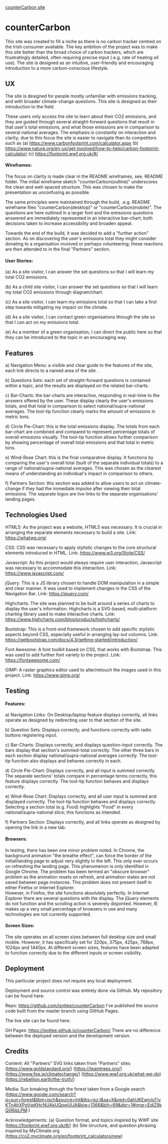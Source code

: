 [counterCarbon site](https://isntlee.github.io/counterCarbon/)


# **counterCarbon** 

This site was created to fill a niche as there is no carbon tracker centred on the Irish consumer available. The key ambition of the project was to make this site better than the broad choice of carbon trackers, which are frustratingly detailed, often requiring precise input (.e.g. rate of heating oil use). The site is designed as an intuitive, user-friendly and encouraging introduction to a more carbon-conscious lifestyle. 



## **UX**

The site is designed for people mostly unfamiliar with emissions tracking, and with broader climate-change questions. This site is designed as their introduction to the field. 

These users only access the site to learn about their CO2 emissions, and they are guided through several straight-forward questions that result in that user's total emissions, and what those emissions are in comparison to several national averages. The emphasis is constantly on interaction and clarity; due to this focus the site is easier to navigate than its competitors such as (a) https://www.carbonfootprint.com/calculator.aspx (b) https://www.nature.org/en-us/get-involved/how-to-help/carbon-footprint-calculator/ (c) https://footprint.wwf.org.uk/#/

#### Wireframes: 

The focus on clarity is made clear in the README wireframes, see. README folder. The initial wireframe sketch "counterCarbon(outline)" underscores the clean and well-spaced structure. This was chosen to make the presentation as unconfusing as possible. 

The same principles were maintained through the build, .e.g. README wireframe files "counterCarbon(desktop)" or "counterCarbon(mobile)". The questions are here outlined in a larger font and the emissions questions answered are immediately represented in an interactive bar-chart; both decisions taken to increase accessibility and broaden appeal. 

Towards the end of the build, it was decided to add a "further action" section. As on discovering the user's emissions total they might consider donating to a organisation involved or perhaps volunteering; these reactions are then attended to in the final "Partners" section. 

#### User Stories: 

(a) As a site visitor, I can answer the set questions so that I will learn my total CO2 emissions. 

(b) As a child site visitor, I can answer the set questions so that I will learn my total CO2 emissions through diagram/chart. 

(c) As a site visitor, I can learn my emissions total so that I can take a first step towards mitigating my impact on the climate.

(d) As a site visitor, I can contact green organisations through the site so that I can act on my emissions total. 

(e) As a member of a green organisation, I can direct the public here so that they can be introduced to the topic in an encouraging way.



## **Features**

a) Navigation Menu: a visible and clear guide to the features of the site, each link directs to a named area of the site .

b) Questions Sets: each set of straight-forward questions is contained within a topic, and the results are displayed on the related bar-charts.

c) Bar-Charts: the bar-charts are interactive, responding in real-time to the answers offered by the user. These display clearly the user's emissions totals, and that total in comparison to select national/supra-national averages. The tool-tip function clearly marks the amount of emissions in metric tons. 

d) Circle Pie-Chart: this is the total emissions display. The totals from each bar-chart are combined and compared to represent percentage totals of overall emissions visually. The tool-tip function allows further comparison by showing percentage of overall total emissions and that total in metric tons.

e) Wind-Rose Chart: this is the final comparative display. It functions by comparing the user's overall total (built of the separate individual totals) to a range of national/supra-national averages. This was chosen as the clearest means of understanding an individual's impact in comparison to others.   

f) Partners Section: this section was added to allow users to act on climate-change if they had the immediate impulse after viewing their total emissions. The separate logos are live links to the separate organisations' landing pages. 



## **Technologies Used**

HTML5: As the project was a website, HTML5 was necessary. It is crucial in arranging the separate elements necessary to build a site. Link: https://whatwg.org/

CSS: CSS was necessary to apply stylistic changes to the core structural  elements introduced in HTML. Link: https://www.w3.org/Style/CSS/

Javascript: As this project would always require user interaction, Javascript was necessary to accommodate this interaction. Link: https://www.javascript.com/

jQuery: This is a JS library chosen to handle DOM manipulation in a simple and clear manner. It was used to implement changes in the CSS of the Navigation Bar. Link: https://jquery.com/

Highcharts: The site was planned to be built around a series of charts to display the user's information. Highcharts is a SVG-based, multi-platform charting library used to make interactive charts. Link: https://www.highcharts.com/blog/products/highcharts/

Bootstrap: This is a front-end framework chosen to add specific stylistic aspects beyond CSS, especially useful in arranging lay-out columns. Link: https://getbootstrap.com/docs/4.3/getting-started/introduction/

Font Awesome: A font toolkit based on CSS, that works with Bootstrap. This was used to add further font variety to the project. Link: https://fontawesome.com/

GIMP: A raster graphics editor used to alter/retouch the images used in this project. Link: https://www.gimp.org/



## **Testing**

#### Features: 

a) Navigation Links: On Desktop/laptop feature displays correctly, all links operate as designed by redirecting user to that section of the site.

b) Question Sets: Displays correctly, and functions correctly with radio buttons registering input.

c) Bar-Charts: Displays correctly, and displays question-input correctly. The bars display that section's summed-total correctly. The other three bars in each section display national/supra-national averages correctly. The tool-tip function also displays and behaves correctly in each.  

d) Circle Pie-Chart: Displays correctly, and all input is summed correctly. The separate sections' totals compare in percentage terms correctly, this feature displays correctly. The tool-tip function behaves and displays correctly.

e) Wind-Rose Chart: Displays correctly, and all user input is summed and displayed correctly. The tool-tip function behaves and displays correctly. Selecting a section total (e.g. Food) highlights "Food" in every national/supra-national slice; this functions as intended. 

f) Partners Section: Displays correctly, and all links operate as designed by opening the link in a new tab. 

#### Browsers: 

In testing, there has been one minor problem noted. In Chrome, the background animation "the breathe effect", can force the border of the initial/landing page to adjust very slightly to the left. This only ever occurs on refreshing the landing page. This phenomenon is only identified in Google Chrome. The problem has been termed an "obscure browser" problem as the animation resets on refresh, and animation states are not saved between page instances. This problem does not present itself in either Firefox or Internet Explorer.  
However, in Firefox, the site functions absolutely perfectly. In Internet Explorer there are several questions with the display. The jQuery elements do not function and the scrolling action is severely disjointed. However, IE makes up a very small percentage of browsers in use and many technologies are not currently supported. 

#### Screen Sizes:

The site operates on all screen sizes between full desktop size and small mobile. However, it has specifically set for 320px, 375px, 425px, 768px, 1024px and 1440px. At different screen sizes, features have been adapted to function correctly due to the different inputs or screen visibility.



## **Deployment** 

This particular project does not require any local deployment.

Deployment and source control was entirely done via GitHub. My repository can be found here:

Repo: https://github.com/isntlee/counterCarbon
I've published the source code built from the master branch using GitHub Pages.

The live site can be found here:

GH Pages: https://isntlee.github.io/counterCarbon/
There are no difference between the deployed version and the development version.



## **Credits**

Content:
All "Partners" SVG links taken from "Partners" sites  (https://www.goldstandard.org/) (https://teamtrees.org/) (https://www.foe.ie/climatechange/) (https://www.wwf.org.uk/what-we-do) (https://rebellion.earth/the-truth/)

Media:
Sun breaking through the forest taken from a Google search (https://www.google.com/search?q=sun+forest&tbm=isch&source=lnt&tbs=isz:l&sa=X&ved=0ahUKEwjvloTjvKTnAhXPgVwKHcNUAkUQpwUIJA&biw=1366&bih=69&dpr=1#imgr=EdjZ9kQ0RibLPM:)

Acknowledgements: 
(a) Question format, and topics inspired by WWF site (https://footprint.wwf.org.uk/#/)
(b) Site structure, and question phrasing inspired by MyClimate.org (https://co2.myclimate.org/en/footprint_calculators/new)